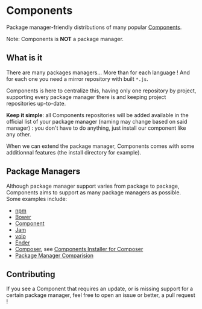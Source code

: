 Components
==========

Package manager-friendly distributions of many popular [Components](http://github.com/components).

Note: Components is **NOT** a package manager.

What is it
----------

There are many packages managers... More than for each language !
And for each one you need a mirror repository with built `*.js`.

Components is here to centralize this, having only one repository by project, supporting 
every package manager there is and keeping project repositories up-to-date.

**Keep it simple**: all Components repositories will be added available in the
official list of your package manager (naming may change based on said manager) :
you don't have to do anything, just install our component like any other.

When we can extend the package manager, Components comes with some additionnal
features (the install directory for example).


Package Managers
----------------

Although package manager support varies from package to package, Components aims
to support as many package managers as possible. Some examples include:

* [npm](http://npmjs.org)
* [Bower](http://bower.io/)
* [Component](http://github.com/component/component)
* [Jam](http://jamjs.org)
* [volo](http://volojs.org)
* [Ender](http://ender.jit.su)
* [Composer](http://getcomposer.org), see [Components Installer for Composer](https://github.com/RobLoach/component-installer)
* [Package Manager Comparision](https://github.com/wilmoore/frontend-packagers)


Contributing
------------

If you see a Component that requires an update, or is missing support for a
certain package manager, feel free to open an issue or better, a pull request !
